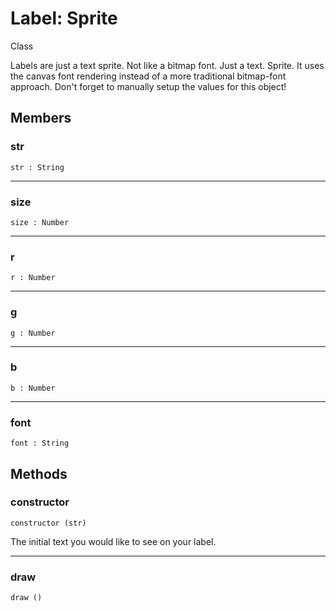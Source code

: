 # <i class="fa fa-book"></i> Label: Sprite

<span class="label label-info">Class</span>

Labels are just a text sprite. Not like a bitmap font. Just a text. Sprite. 
It uses the canvas font rendering instead of a more traditional bitmap-font approach.
Don't forget to manually setup the values for this object!
		
## Members	

### str

    str : String

---

### size

    size : Number

---

### r

    r : Number
		
---

### g

    g : Number

---

### b

    b : Number

---

### font

    font : String
			
## Methods	

### constructor

    constructor (str)    				
    
The initial text you would like to see on your label.

---

### draw

    draw ()
